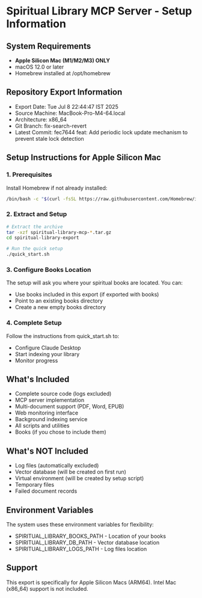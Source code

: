 # Spiritual Library MCP Server - Setup Information

## System Requirements
- **Apple Silicon Mac (M1/M2/M3) ONLY**
- macOS 12.0 or later
- Homebrew installed at /opt/homebrew

## Repository Export Information
- Export Date: Tue Jul  8 22:44:47 IST 2025
- Source Machine: MacBook-Pro-M4-64.local
- Architecture: x86_64
- Git Branch: fix-search-revert
- Latest Commit: fec7644 feat: Add periodic lock update mechanism to prevent stale lock detection

## Setup Instructions for Apple Silicon Mac

### 1. Prerequisites
Install Homebrew if not already installed:
```bash
/bin/bash -c "$(curl -fsSL https://raw.githubusercontent.com/Homebrew/install/HEAD/install.sh)"
```

### 2. Extract and Setup
```bash
# Extract the archive
tar -xzf spiritual-library-mcp-*.tar.gz
cd spiritual-library-export

# Run the quick setup
./quick_start.sh
```

### 3. Configure Books Location
The setup will ask you where your spiritual books are located. You can:
- Use books included in this export (if exported with books)
- Point to an existing books directory
- Create a new empty books directory

### 4. Complete Setup
Follow the instructions from quick_start.sh to:
- Configure Claude Desktop
- Start indexing your library
- Monitor progress

## What's Included
- Complete source code (logs excluded)
- MCP server implementation
- Multi-document support (PDF, Word, EPUB)
- Web monitoring interface
- Background indexing service
- All scripts and utilities
- Books (if you chose to include them)

## What's NOT Included
- Log files (automatically excluded)
- Vector database (will be created on first run)
- Virtual environment (will be created by setup script)
- Temporary files
- Failed document records

## Environment Variables
The system uses these environment variables for flexibility:
- SPIRITUAL_LIBRARY_BOOKS_PATH - Location of your books
- SPIRITUAL_LIBRARY_DB_PATH - Vector database location
- SPIRITUAL_LIBRARY_LOGS_PATH - Log files location

## Support
This export is specifically for Apple Silicon Macs (ARM64).
Intel Mac (x86_64) support is not included.
